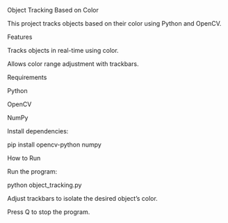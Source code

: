 Object Tracking Based on Color

This project tracks objects based on their color using Python and OpenCV.

Features

Tracks objects in real-time using color.

Allows color range adjustment with trackbars.

Requirements

Python

OpenCV

NumPy

Install dependencies:

pip install opencv-python numpy

How to Run

Run the program:

python object_tracking.py

Adjust trackbars to isolate the desired object’s color.

Press Q to stop the program.
